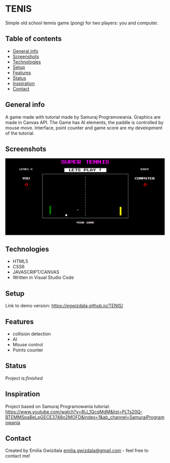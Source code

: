 # TENIS
Simple old school tennis game (pong) for two players: you and computer. 

## Table of contents
* [General info](#general-info)
* [Screenshots](#screenshots)
* [Technologies](#technologies)
* [Setup](#setup)
* [Features](#features)
* [Status](#status)
* [Inspiration](#inspiration)
* [Contact](#contact)

## General info
A game made with tutorial made by Samuraj Programowania. Graphics are made in Canvas API. The Game has AI elements, the paddle is controlled by mouse move. Interface, point counter and game score are my development of the tutorial.

## Screenshots
![Example screenshot](./tenis.png)

## Technologies
* HTML5
* CSS6
* JAVASCRIPT/CANVAS
* Written in Visual Studio Code

## Setup
Link to demo version:  https://egwizdala.github.io/TENIS/

## Features
* collision detection
* AI
* Mouse control
* Points counter

## Status
Project is:_finished_

## Inspiration
Project based on Samuraj Programowania tutorial: https://www.youtube.com/watch?v=8IJ_1QcqMdM&list=PLTs20Q-BTEMMSpaBeLpGECE3748o2MOFD&index=1&ab_channel=SamurajProgramowania

## Contact
Created by Emilia Gwizdala [emilia.gwizdala@gmail.com](https://www.flynerd.pl/) - feel free to contact me!

